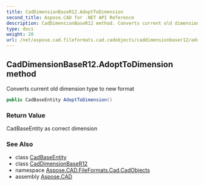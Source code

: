 ```yaml
---
title: CadDimensionBaseR12.AdoptToDimension
second_title: Aspose.CAD for .NET API Reference
description: CadDimensionBaseR12 method. Converts current old dimension type to new format
type: docs
weight: 20
url: /net/aspose.cad.fileformats.cad.cadobjects/caddimensionbaser12/adopttodimension/
---
```

## CadDimensionBaseR12.AdoptToDimension method

Converts current old dimension type to new format

```csharp
public CadBaseEntity AdoptToDimension()
```

### Return Value

CadBaseEntity as correct dimension

### See Also

* class [CadBaseEntity](../../cadbaseentity/)
* class [CadDimensionBaseR12](../)
* namespace [Aspose.CAD.FileFormats.Cad.CadObjects](../../caddimensionbaser12/)
* assembly [Aspose.CAD](../../../)


